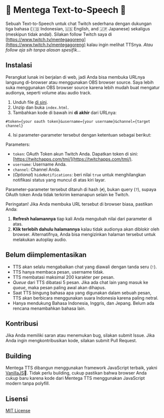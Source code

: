 # 🧈 Mentega Text-to-Speech 🧈
Sebuah Text-to-Speech untuk chat Twitch sederhana dengan dukungan tiga bahasa (🇮🇩 Indonesian, 🇺🇸 English, and 🇯🇵 Japanese) sekaligus (meskipun tidak andal). Silakan follow Twitch saya di [https://www.twitch.tv/mentegagoreng](https://www.twitch.tv/mentegagoreng) kalau ingin melihat TTSnya. *Atau follow aja sih tanpa alasan spesifik...*

## Instalasi
Perangkat lunak ini berjalan di web, jadi Anda bisa membuka URLnya langsung di-browser atau menggunakan OBS browser source. Saya lebih suka menggunakan OBS browser source karena lebih mudah buat mengatur audionya, seperti volume atau audio track.

1. Unduh file [di sini](https://github.com/mentegago/mentega-tts/releases/latest).
2. Unzip dan buka `index.html`.
3. Tambahkan kode di bawah ini **di akhir** dari URLnya:

````
#token={your oauth token}&username={your username}&channel={target channel}
````

4. Isi parameter-parameter tersebut dengan ketentuan sebagai berikut:

Parameters:
- `token`: OAuth Token akun Twitch Anda. Dapatkan token di sini: [https://twitchapps.com/tmi/](https://twitchapps.com/tmi/).
- `username`: Username Anda.
- `channel`: Channel Anda.
- (_Optional_) `hideNotifications`: beri nilai `true` untuk menghilangkan notifikasi status yang muncul di atas kiri layar.

Parameter-parameter tersebut ditaruh di hash (`#`), bukan query (`?`), supaya OAuth token Anda tidak terkirim kemanapun selain ke Twitch.

Peringatan! Jika Anda membuka URL tersebut di browser biasa, pastikan Anda:
1. **Refresh halamannya** tiap kali Anda mengubah nilai dari parameter di atas.
2. **Klik terlebih dahulu halamannya** kalau tidak audionya akan diblokir oleh browser. Alternatifnya, Anda bisa mengizinkan halaman tersebut untuk melakukan autoplay audio.

## Belum diimplementasikan
- TTS akan selalu mengabaikan chat yang diawali dengan tanda seru (`!`).
- TTS hanya membaca pesan, username tidak.
- TTS membatasi maksimal 200 karakter per pesan.
- *Queue* dari TTS dibatasi 5 pesan. Jika ada chat lain yang masuk ke *queue*, maka pesan paling awal akan dihapus.
- Saat TTS bingung bahasa apa yang digunakan dalam sebuah pesan, TTS akan berbicara menggunakan suara Indonesia karena paling netral.
- Hanya mendukung Bahasa Indonesia, Inggris, dan Jepang. Belum ada rencana menambahkan bahasa lain.

## Kontribusi
Jika Anda memiliki saran atau menemukan bug, silakan submit Issue. Jika Anda ingin mengkontribusikan kode, silakan submit Pull Request.

## Building
Mentega TTS dibangun menggunakan framework JavaScript terbaik, yakni [VanillaJS](http://vanilla-js.com/)🙂. Tidak perlu building, cukup pastikan bahwa browser Anda cukup baru karena kode dari Mentega TTS menggunakan JavaScript modern tanpa polyfill.

## Lisensi
[MIT License](LICENSE)
